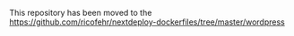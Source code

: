 This repository has been moved to the https://github.com/ricofehr/nextdeploy-dockerfiles/tree/master/wordpress
